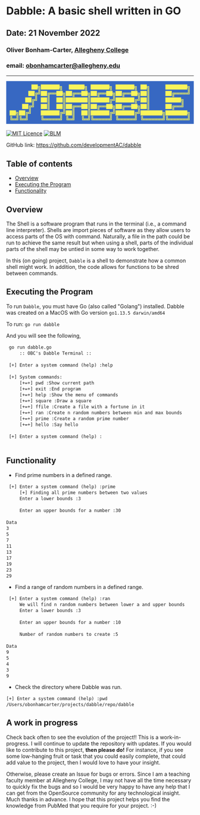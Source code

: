 # Dabble: A basic shell written in GO
## Date: 21 November 2022
### Oliver Bonham-Carter, [Allegheny College](https://allegheny.edu/)
### email: obonhamcarter@allegheny.edu

---
![logo](graphics/dabble_logo.png)

												
[![MIT Licence](https://img.shields.io/bower/l/bootstrap)](https://opensource.org/licenses/MIT)
[![BLM](https://img.shields.io/badge/BlackLivesMatter-yellow)](https://blacklivesmatter.com/)

GitHub link: https://github.com/developmentAC/dabble

## Table of contents

* [Overview](#overview)
* [Executing the Program](#Executing-the-Program)
* [Functionality](#Functionality)

## Overview

The Shell is a software program that runs in the terminal (i.e., a command line interpreter).
Shells are import pieces of software as they allow users to access parts of the
OS with command. Naturally, a file in the path could be run to achieve the same
result but when using a shell, parts of the individual parts of the shell
may be untied in some way to work together.

In this (on going) project, `Dabble` is a shell to demonstrate how a common shell might work. In addition, the code allows for functions to be shred between commands.

## Executing the Program

To run `Dabble`, you must have Go (also called "Golang") installed. Dabble was created on a MacOS with Go version `go1.13.5 darwin/amd64` 

To run: `go run dabble`

And you will see the following,

```
 go run dabble.go 
	 :: OBC's Dabble Terminal ::

 [+] Enter a system command (help) :help

 [+] System commands:
	 [+=+] pwd :Show current path
	 [+=+] exit :End program
	 [+=+] help :Show the menu of commands
	 [+=+] square :Draw a square
	 [+=+] ffile :Create a file with a fortune in it
	 [+=+] ran :Create n random numbers between min and max bounds
	 [+=+] prime :Create a random prime number
	 [+=+] hello :Say hello

 [+] Enter a system command (help) :
 
```

## Functionality

* Find prime numbers in a defined range.

```
 [+] Enter a system command (help) :prime
	 [+] Finding all prime numbers between two values
	 Enter a lower bounds :3

	 Enter an upper bounds for a number :30

Data
3 
5 
7 
11 
13 
17 
19 
23 
29 
```

* Find a range of random numbers in a defined range.

```
 [+] Enter a system command (help) :ran
	 We will find n random numbers between lower a and upper bounds
	 Enter a lower bounds :3

	 Enter an upper bounds for a number :10

	 Number of random numbers to create :5

Data
9
5
4
3
9
```

* Check the directory where Dabble was run.

```
[+] Enter a system command (help) :pwd
/Users/obonhamcarter/projects/dabble/repo/dabble
```

## A work in progress

Check back often to see the evolution of the project!! This is a work-in-progress. I will continue to update the repository with updates. If you would like to contribute to this project, __then please do!__ For instance, if you see some low-hanging fruit or task that you could easily complete, that could add value to the project, then I would love to have your insight.

Otherwise, please create an Issue for bugs or errors. Since I am a teaching faculty member at Allegheny College, I may not have all the time necessary to quickly fix the bugs and so I would be very happy to have any help that I can get from the OpenSource community for any technological insight. Much thanks in advance. I hope that this project helps you find the knowledge from PubMed that you require for your project. :-)
